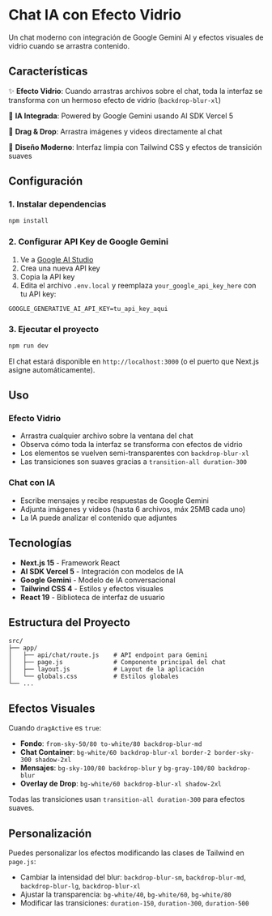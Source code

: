 # Chat IA con Efecto Vidrio

Un chat moderno con integración de Google Gemini AI y efectos visuales de vidrio cuando se arrastra contenido.

## Características

✨ **Efecto Vidrio**: Cuando arrastras archivos sobre el chat, toda la interfaz se transforma con un hermoso efecto de vidrio (`backdrop-blur-xl`)

🤖 **IA Integrada**: Powered by Google Gemini usando AI SDK Vercel 5

📎 **Drag & Drop**: Arrastra imágenes y videos directamente al chat

🎨 **Diseño Moderno**: Interfaz limpia con Tailwind CSS y efectos de transición suaves

## Configuración

### 1. Instalar dependencias
```bash
npm install
```

### 2. Configurar API Key de Google Gemini

1. Ve a [Google AI Studio](https://aistudio.google.com/app/apikey)
2. Crea una nueva API key
3. Copia la API key
4. Edita el archivo `.env.local` y reemplaza `your_google_api_key_here` con tu API key:

```env
GOOGLE_GENERATIVE_AI_API_KEY=tu_api_key_aqui
```

### 3. Ejecutar el proyecto
```bash
npm run dev
```

El chat estará disponible en `http://localhost:3000` (o el puerto que Next.js asigne automáticamente).

## Uso

### Efecto Vidrio
- Arrastra cualquier archivo sobre la ventana del chat
- Observa cómo toda la interfaz se transforma con efectos de vidrio
- Los elementos se vuelven semi-transparentes con `backdrop-blur-xl`
- Las transiciones son suaves gracias a `transition-all duration-300`

### Chat con IA
- Escribe mensajes y recibe respuestas de Google Gemini
- Adjunta imágenes y videos (hasta 6 archivos, máx 25MB cada uno)
- La IA puede analizar el contenido que adjuntes

## Tecnologías

- **Next.js 15** - Framework React
- **AI SDK Vercel 5** - Integración con modelos de IA
- **Google Gemini** - Modelo de IA conversacional
- **Tailwind CSS 4** - Estilos y efectos visuales
- **React 19** - Biblioteca de interfaz de usuario

## Estructura del Proyecto

```
src/
├── app/
│   ├── api/chat/route.js    # API endpoint para Gemini
│   ├── page.js              # Componente principal del chat
│   ├── layout.js            # Layout de la aplicación
│   └── globals.css          # Estilos globales
└── ...
```

## Efectos Visuales

Cuando `dragActive` es `true`:

- **Fondo**: `from-sky-50/80 to-white/80 backdrop-blur-md`
- **Chat Container**: `bg-white/60 backdrop-blur-xl border-2 border-sky-300 shadow-2xl`
- **Mensajes**: `bg-sky-100/80 backdrop-blur` y `bg-gray-100/80 backdrop-blur`
- **Overlay de Drop**: `bg-white/60 backdrop-blur-xl shadow-2xl`

Todas las transiciones usan `transition-all duration-300` para efectos suaves.

## Personalización

Puedes personalizar los efectos modificando las clases de Tailwind en `page.js`:

- Cambiar la intensidad del blur: `backdrop-blur-sm`, `backdrop-blur-md`, `backdrop-blur-lg`, `backdrop-blur-xl`
- Ajustar la transparencia: `bg-white/40`, `bg-white/60`, `bg-white/80`
- Modificar las transiciones: `duration-150`, `duration-300`, `duration-500`
